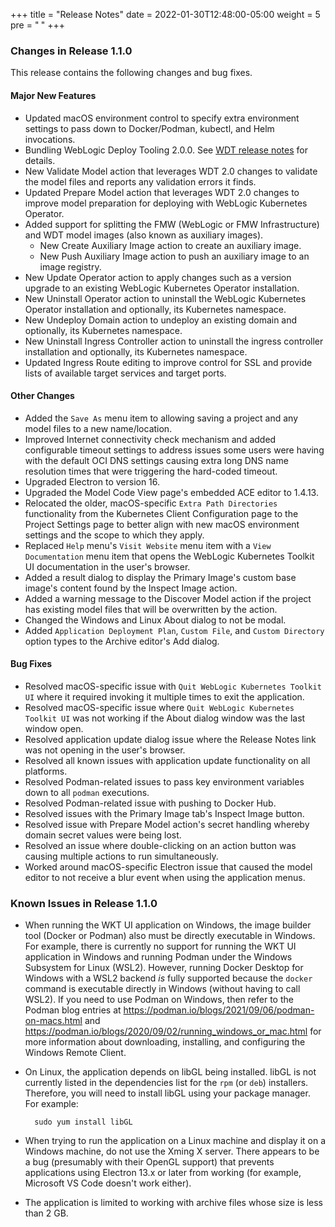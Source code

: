 +++
title = "Release Notes"
date = 2022-01-30T12:48:00-05:00
weight = 5
pre = "<b> </b>"
+++

### Changes in Release 1.1.0
This release contains the following changes and bug fixes.

#### Major New Features
- Updated macOS environment control to specify extra environment settings to pass down to Docker/Podman, kubectl, and Helm invocations.
- Bundling WebLogic Deploy Tooling 2.0.0. See [WDT release notes](https://github.com/oracle/weblogic-deploy-tooling/releases/tag/release-2.0.0) for details.
- New Validate Model action that leverages WDT 2.0 changes to validate the model files and reports any validation errors it finds.
- Updated Prepare Model action that leverages WDT 2.0 changes to improve model preparation for deploying with WebLogic Kubernetes Operator.
- Added support for splitting the FMW (WebLogic or FMW Infrastructure) and WDT model images (also known as auxiliary images).
  - New Create Auxiliary Image action to create an auxiliary image.
  - New Push Auxiliary Image action to push an auxiliary image to an image registry.
- New Update Operator action to apply changes such as a version upgrade to an existing WebLogic Kubernetes Operator installation.
- New Uninstall Operator action to uninstall the WebLogic Kubernetes Operator installation and optionally, its Kubernetes namespace.
- New Undeploy Domain action to undeploy an existing domain  and optionally, its Kubernetes namespace.
- New Uninstall Ingress Controller action to uninstall the ingress controller installation and optionally, its Kubernetes namespace.
- Updated Ingress Route editing to improve control for SSL and provide lists of available target services and target ports.

#### Other Changes
- Added the `Save As` menu item to allowing saving a project and any model files to a new name/location.
- Improved Internet connectivity check mechanism and added configurable timeout settings to address issues some users were
  having with the default OCI DNS settings causing extra long DNS name resolution times that were triggering the hard-coded timeout.
- Upgraded Electron to version 16.
- Upgraded the Model Code View page's embedded ACE editor to 1.4.13.
- Relocated the older, macOS-specific `Extra Path Directories` functionality from the Kubernetes Client Configuration page to the
  Project Settings page to better align with new macOS environment settings and the scope to which they apply.
- Replaced `Help` menu's `Visit Website` menu item with a `View Documentation` menu item that opens the WebLogic Kubernetes Toolkit UI
  documentation in the user's browser.
- Added a result dialog to display the Primary Image's custom base image's content found by the Inspect Image action.
- Added a warning message to the Discover Model action if the project has existing model files that will be overwritten by the action.
- Changed the Windows and Linux About dialog to not be modal.
- Added `Application Deployment Plan`, `Custom File`, and `Custom Directory` option types to the Archive editor's Add dialog.

#### Bug Fixes
- Resolved macOS-specific issue with `Quit WebLogic Kubernetes Toolkit UI` where it required invoking it multiple times
  to exit the application.
- Resolved macOS-specific issue where `Quit WebLogic Kubernetes Toolkit UI` was not working if the About dialog window
  was the last window open.
- Resolved application update dialog issue where the Release Notes link was not opening in the user's browser.
- Resolved all known issues with application update functionality on all platforms.
- Resolved Podman-related issues to pass key environment variables down to all `podman` executions.
- Resolved Podman-related issue with pushing to Docker Hub.
- Resolved issues with the Primary Image tab's Inspect Image button.
- Resolved issue with Prepare Model action's secret handling whereby domain secret values were being lost.
- Resolved an issue where double-clicking on an action button was causing multiple actions to run simultaneously.
- Worked around macOS-specific Electron issue that caused the model editor to not receive a blur event when using the
  application menus.

### Known Issues in Release 1.1.0

- When running the WKT UI application on Windows, the image builder tool (Docker or Podman) also must be directly 
  executable in Windows.  For example, there is currently no support for running the WKT UI application in Windows and
  running Podman under the Windows Subsystem for Linux (WSL2).  However, running Docker Desktop for Windows with a WSL2
  backend _is_ fully supported because the `docker` command is executable directly in Windows (without having to call
  WSL2). If you need to use Podman on Windows, then refer to the Podman blog entries at 
  https://podman.io/blogs/2021/09/06/podman-on-macs.html and https://podman.io/blogs/2020/09/02/running_windows_or_mac.html
  for more information about downloading, installing, and configuring the Windows Remote Client.

- On Linux, the application depends on libGL being installed.  libGL is not currently listed in the dependencies list
  for the `rpm` (or `deb`) installers.  Therefore, you will need to install libGL using your package manager.
  For example:
  ```
    sudo yum install libGL
  ```

- When trying to run the application on a Linux machine and display it on a Windows machine, do not use the Xming X
  server.  There appears to be a bug (presumably with their OpenGL support) that prevents applications using Electron
  13.x or later from working (for example, Microsoft VS Code doesn't work either).

- The application is limited to working with archive files whose size is less than 2 GB.
